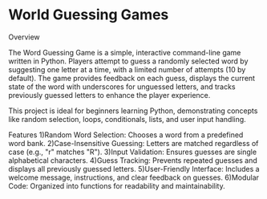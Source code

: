 # World Guessing Games 

Overview

The Word Guessing Game is a simple, interactive command-line game written in Python. Players attempt to guess a randomly selected word by suggesting one letter at a time, with a limited number of attempts (10 by default). The game provides feedback on each guess, displays the current state of the word with underscores for unguessed letters, and tracks previously guessed letters to enhance the player experience.

This project is ideal for beginners learning Python, demonstrating concepts like random selection, loops, conditionals, lists, and user input handling.

Features
1)Random Word Selection: Chooses a word from a predefined word bank.
2)Case-Insensitive Guessing: Letters are matched regardless of case (e.g., "r" matches "R").
3)Input Validation: Ensures guesses are single alphabetical characters.
4)Guess Tracking: Prevents repeated guesses and displays all previously guessed letters.
5)User-Friendly Interface: Includes a welcome message, instructions, and clear feedback on guesses.
6)Modular Code: Organized into functions for readability and maintainability.


